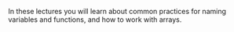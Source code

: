 In these lectures you will learn about common practices for naming variables and functions, and how to work with arrays.
